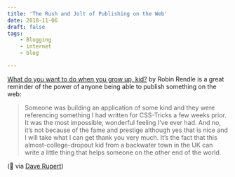 ```yaml
---
title: 'The Rush and Jolt of Publishing on the Web'
date: 2018-11-06
draft: false
tags: 
    - Blogging
    - internet
    - blog

---
```


[What do you want to do when you grow up, kid?](https://robinrendle.com/notes/what-do-you-want-to-do-when-you-grow-up-kid/) by Robin Rendle is a great reminder of the power of anyone being able to publish something on the web:

> Someone was building an application of some kind and they were referencing something I had written for CSS-Tricks a few weeks prior. It was the most impossible, wonderful feeling I’ve ever had. And no, it’s not because of the fame and prestige although yes that is nice and I will take what I can get thank you very much. It’s the fact that this almost-college-dropout kid from a backwater town in the UK can write a little thing that helps someone on the other end of the world.

(🔗 via [Dave Rupert](https://twitter.com/davatron5000/status/1059814196106457088))